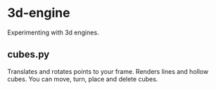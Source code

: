 # 3d-engine
Experimenting with 3d engines.

## cubes.py 
Translates and rotates points to your frame. Renders lines and hollow cubes.
You can move, turn, place and delete cubes.
